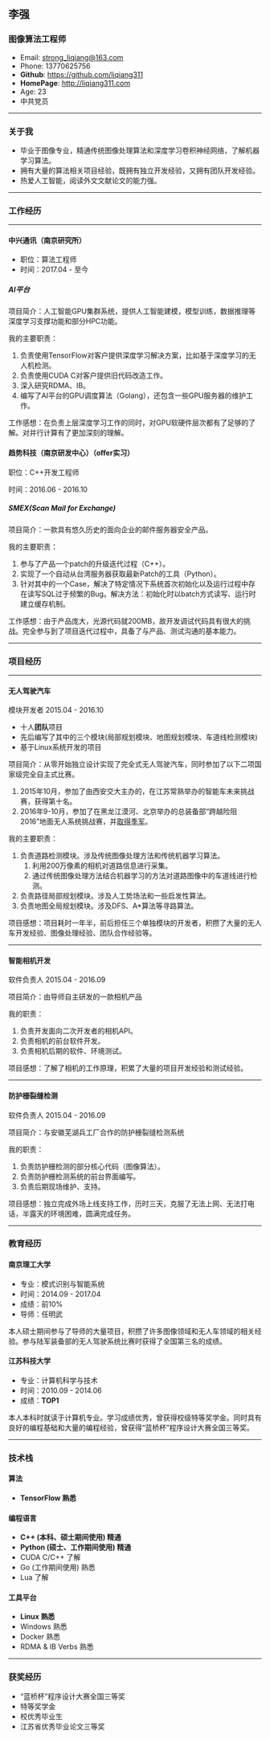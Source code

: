 ## 李强

### 图像算法工程师

- Email: strong_liqiang@163.com
- Phone: 13770625756
- **Github**: https://github.com/liqiang311
- **HomePage**: http://liqiang311.com
- Age: 23
- 中共党员  

***

### 关于我

- 毕业于图像专业，精通传统图像处理算法和深度学习卷积神经网络，了解机器学习算法。
- 拥有大量的算法相关项目经验，既拥有独立开发经验，又拥有团队开发经验。
- 热爱人工智能，阅读外文文献论文的能力强。

***

### 工作经历

***

#### 中兴通讯（南京研究所）

- 职位：算法工程师
- 时间：2017.04 - 至今

##### **AI平台**

项目简介：人工智能GPU集群系统，提供人工智能建模，模型训练，数据推理等深度学习支撑功能和部分HPC功能。

我的主要职责：
1. 负责使用TensorFlow对客户提供深度学习解决方案，比如基于深度学习的无人机检测。
2. 负责使用CUDA C对客户提供旧代码改造工作。
3. 深入研究RDMA、IB。
4. 编写了AI平台的GPU调度算法（Golang），还包含一些GPU服务器的维护工作。

工作感想：在负责上层深度学习工作的同时，对GPU软硬件层次都有了足够的了解。对并行计算有了更加深刻的理解。

#### 趋势科技（南京研发中心）（offer实习）

职位：C++开发工程师

时间：2016.06 - 2016.10

##### SMEX(Scan Mail for Exchange)

项目简介：一款具有悠久历史的面向企业的邮件服务器安全产品。

我的主要职责：  

1. 参与了产品一个patch的升级迭代过程（C++）。
2. 实现了一个自动从台湾服务器获取最新Patch的工具（Python）。
3. 针对其中的一个Case，解决了特定情况下系统首次初始化以及运行过程中存在读写SQL过于频繁的Bug。解决方法：初始化时以batch方式读写、运行时建立缓存机制。

工作感想：由于产品庞大，光源代码就200MB，故开发调试代码具有很大的挑战。完全参与到了项目迭代过程中，具备了与产品、测试沟通的基本能力。

***

### 项目经历

***

#### 无人驾驶汽车

模块开发者 2015.04 - 2016.10  

- 十人**团队**项目
- 先后编写了其中的三个模块(局部规划模块、地图规划模块、车道线检测模块)
- 基于Linux系统开发的项目

项目简介：从零开始独立设计实现了完全式无人驾驶汽车，同时参加了以下二项国家级完全自主式比赛。

1. 2015年10月，参加了由西安交大主办的，在江苏常熟举办的智能车未来挑战赛，获得第十名。
2. 2016年9-10月，参加了在黑龙江漠河、北京举办的总装备部“跨越险阻2016”地面无人系统挑战赛，并[取得季军](http://cs.njust.edu.cn/02/14/c1817a131604/page.htm)。

我的主要职责：

1. 负责道路检测模块。涉及传统图像处理方法和传统机器学习算法。
    1. 利用200万像素的相机对道路信息进行采集。
    2. 通过传统图像处理方法结合机器学习的方法对道路图像中的车道线进行检测。
2. 负责路径局部规划模块。涉及人工势场法和一些启发性算法。
3. 负责地图全局规划模块。涉及DFS、A*算法等寻路算法。

项目感想：项目耗时一年半，前后担任三个单独模块的开发者，积攒了大量的无人车开发经验、图像处理经验、团队合作经验等。

***

#### 智能相机开发

软件负责人 2015.04 - 2016.09  

项目简介：由导师自主研发的一款相机产品  

我的职责：

1. 负责开发面向二次开发者的相机API。
2. 负责相机的前台软件开发。
3. 负责相机后期的软件、环境测试。

项目感想：了解了相机的工作原理，积累了大量的项目开发经验和测试经验。

***

#### 防护栅裂缝检测

软件负责人 2015.04 - 2016.09  

项目简介：与安徽芜湖兵工厂合作的防护栅裂缝检测系统  

我的职责：  

1. 负责防护栅检测的部分核心代码（图像算法）。
2. 负责防护栅检测系统的前台界面编写。
3. 负责后期现场维护、支持。

项目感想：独立完成外场上线支持工作，历时三天，克服了无法上网、无法打电话，半露天的环境困难，圆满完成任务。

***

### 教育经历

#### 南京理工大学

- 专业：模式识别与智能系统
- 时间：2014.09 - 2017.04
- 成绩：前10%  
- 导师：任明武

本人硕士期间参与了导师的大量项目，积攒了许多图像领域和无人车领域的相关经验。参与陆军装备部的无人驾驶系统比赛时获得了全国第三名的成绩。

#### 江苏科技大学

- 专业：计算机科学与技术
- 时间：2010.09 - 2014.06
- 成绩：**TOP1**

本人本科时就读于计算机专业。学习成绩优秀，曾获得校级特等奖学金。同时具有良好的编程基础和大量的编程经验，曾获得“蓝桥杯”程序设计大赛全国三等奖。

***

### 技术栈

#### 算法

- **TensorFlow 熟悉**

#### 编程语言

- **C++ (本科、硕士期间使用) 精通**
- **Python (硕士、工作期间使用) 精通**
- CUDA C/C++ 了解
- Go (工作期间使用) 熟悉
- Lua 了解

#### 工具平台

- **Linux 熟悉**
- Windows 熟悉
- Docker 熟悉
- RDMA & IB Verbs 熟悉

***

### 获奖经历

- “蓝桥杯”程序设计大赛全国三等奖
- 特等奖学金
- 校优秀毕业生
- 江苏省优秀毕业论文三等奖
